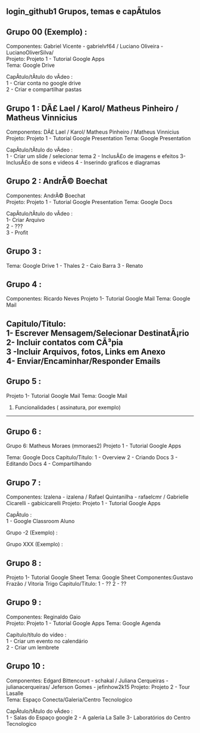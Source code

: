 login_github1 Grupos, temas e capÃ­tulos
--------------------------


Grupo 00 (Exemplo) :   
---------
Componentes: Gabriel Vicente - gabrielvf64 / Luciano Oliveira - LucianoOliverSilva/   
Projeto: Projeto 1 - Tutorial Google Apps  
Tema: Google Drive  

CapÃ­tulo/tÃ­tulo do vÃ­deo :  
1 - Criar conta no google drive  
2 - Criar e compartilhar pastas

Grupo 1 :   DÃ£ Lael / Karol/ Matheus Pinheiro / Matheus Vinnicius
---------  
Componentes: DÃ£ Lael / Karol/ Matheus Pinheiro / Matheus Vinnicius  
Projeto: Projeto 1 - Tutorial Google Presentation 
Tema: Google Presentation 

CapÃ­tulo/tÃ­tulo do vÃ­deo :   
1 - Criar um slide / selecionar tema 
2 - InclusÃ£o de imagens e efeitos 
3- InclusÃ£o de sons e videos 
4 - Inserindo graficos e diagramas 



Grupo 2 :   AndrÃ© Boechat 
---------  
Componentes: AndrÃ© Boechat   
Projeto: Projeto 1 - Tutorial Google Presentation 
Tema: Google Docs 

CapÃ­tulo/tÃ­tulo do vÃ­deo :   
1- Criar Arquivo  
2 - ???  
3 - Profit  


Grupo 3 :   
---------
Tema: Google Drive
1 - Thales
2 - Caio Barra
3 - Renato


Grupo 4 :   
---------  
Componentes: Ricardo Neves
Projeto 1- Tutorial Google Mail
Tema: Google Mail  

Capitulo/Titulo:  
1- Escrever Mensagem/Selecionar DestinatÃ¡rio  
2- Incluir contatos com CÃ³pia  
3 -Incluir Arquivos, fotos, Links em Anexo  
4- Enviar/Encaminhar/Responder Emails  
---------  

Grupo 5 :   
---------  
Projeto 1- Tutorial Google Mail
Tema: Google Mail
1) Funcionalidades ( assinatura, por exemplo)

-----------------------------

Grupo 6 :   
---------  
Grupo 6: Matheus Moraes (mmoraes2) 
Projeto 1 - Tutorial Google Apps
 
Tema: Google Docs 
Capitulo/Titulo: 
1 - Overview 
2 - Criando Docs 
3 - Editando Docs 
4 - Compartilhando


Grupo 7 :   
---------  
Componentes: Izalena - izalena / Rafael Quintanilha - rafaelcmr / Gabrielle Cicarelli - gabicicarelli
Projeto: Projeto 1 - Tutorial Google Apps  

CapÃ­tulo :  
1 - Google Classroom Aluno

Grupo -2 (Exemplo) :   

Grupo XXX (Exemplo) :   


Grupo 8 :   
---------  
Projeto 1- Tutorial Google Sheet
Tema: Google Sheet
Componentes:Gustavo Frazão / Vitoria Trigo
Capitulo/Titulo: 
1 - ?? 
2 - ?? 



Grupo 9 :   
---------  
Componentes: Reginaldo Gaio  
Projeto: Projeto 1 - Tutorial Google Apps
Tema: Google Agenda

Capítulo/título do vídeo :   
1 - Criar um evento no calendário  
2 - Criar um lembrete  

Grupo 10 :   
---------
Componentes: Edgard Bittencourt - schakal / Juliana Cerqueiras - julianacerqueiras/ Jeferson Gomes - jefinhow2k15
Projeto: Projeto 2 - Tour Lasalle  
Tema: Espaço Conecta/Galeria/Centro Tecnologico  

CapÃ­tulo/tÃ­tulo do vÃ­deo :  
1 - Salas do Espaço google 
2 - A galeria La Salle
3- Laboratórios do Centro Tecnologico
